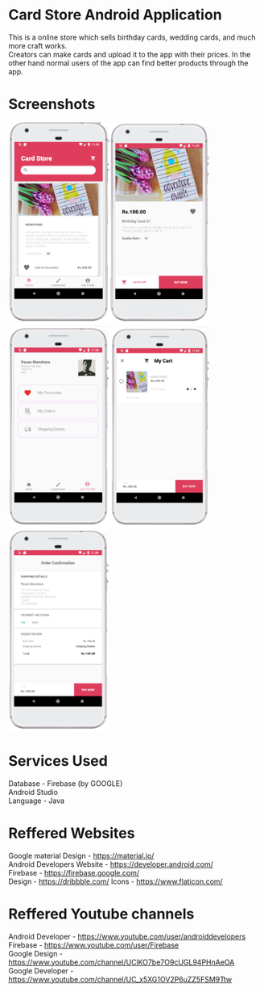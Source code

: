 # Card Store Android Application
This is a online store which sells birthday cards, wedding cards, and much more craft works. <br>
Creators can make cards and upload it to the app with their prices. In the other hand normal users of the app can find better products through the app.

# Screenshots
<img src="app/Home%20Screen.PNG" width="200" height="400"><img src="app/Card%20Description.PNG" width="200" height="400"><img src="app/User%20Profile.PNG" width="200" height="400"><img src="app/Cart.PNG" width="200" height="400"><img src="app/Order%20Confirmation.PNG" width="200" height="400">

# Services Used
Database - Firebase (by GOOGLE)<br>
Android Studio<br>
Language - Java<br>

# Reffered Websites
Google material Design - https://material.io/<br>
Android Developers Website - https://developer.android.com/<br>
Firebase - https://firebase.google.com/<br>
Design - https://dribbble.com/
Icons - https://www.flaticon.com/

# Reffered Youtube channels
Android Developer - https://www.youtube.com/user/androiddevelopers<br>
Firebase - https://www.youtube.com/user/Firebase<br>
Google Design - https://www.youtube.com/channel/UClKO7be7O9cUGL94PHnAeOA<br>
Google Developer - https://www.youtube.com/channel/UC_x5XG1OV2P6uZZ5FSM9Ttw<br>

